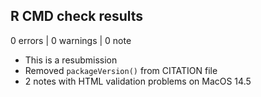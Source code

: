## R CMD check results

0 errors | 0 warnings | 0 note

* This is a resubmission
* Removed `packageVersion()` from CITATION file
* 2 notes with HTML validation problems on MacOS 14.5
